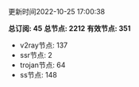更新时间2022-10-25 17:00:38

**总订阅: 45**
**总节点: 2212**
**有效节点: 351**
- v2ray节点: 137
- ssr节点: 2
- trojan节点: 64
- ss节点: 148
